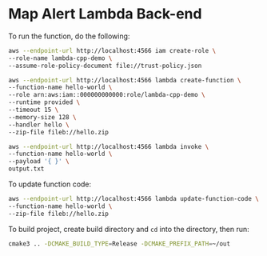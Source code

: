 # Map Alert Lambda Back-end

To run the function, do the following:

```sh
aws --endpoint-url http://localhost:4566 iam create-role \
--role-name lambda-cpp-demo \
--assume-role-policy-document file://trust-policy.json

aws --endpoint-url http://localhost:4566 lambda create-function \
--function-name hello-world \
--role arn:aws:iam::000000000000:role/lambda-cpp-demo \
--runtime provided \
--timeout 15 \
--memory-size 128 \
--handler hello \
--zip-file fileb://hello.zip

aws --endpoint-url http://localhost:4566 lambda invoke \
--function-name hello-world \
--payload '{ }' \
output.txt
```

To update function code:

```sh
aws --endpoint-url http://localhost:4566 lambda update-function-code \
--function-name hello-world \
--zip-file fileb://hello.zip
```

To build project, create build directory and ```cd``` into the directory, then run:
```sh
cmake3 .. -DCMAKE_BUILD_TYPE=Release -DCMAKE_PREFIX_PATH=~/out
```